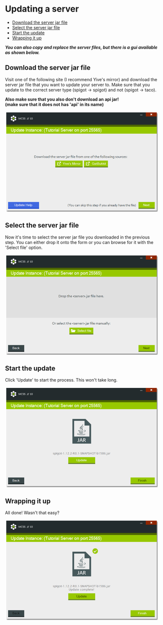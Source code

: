 # Updating a server

*   [Download the server jar file](#download-the-server-jar-file)
*   [Select the server jar file](#select-the-server-jar-file)
*   [Start the update](#start-the-update)
*   [Wrapping it up](#wrapping-it-up)

<a class="anchor" name="download-the-server-jar-file"></a>

***You can also copy and replace the server files, but there is a gui available as shown below.***

## Download the server jar file

Visit one of the following site (I recommend Yive's mirror) and download the server jar file that you want to update your server to. Make sure that you update to the correct server type (spigot -> spigot) and not (spigot -> taco).

**Also make sure that you also don't download an api jar!<br>(make sure that it does not has 'api' in its name)**

![Screenshot of the Update Instance window](../_assets/images/update_server_links.png)

<a class="anchor" name="select-the-server-jar-file"></a>

## Select the server jar file

Now it's time to select the server jar file you downloaded in the previous step. You can either drop it onto the form or you can browse for it with the 'Select file' option.

![Screenshot of the Update Instance window where you can select your server file](../_assets/images/update_server_files.png)

<a class="anchor" name="start-the-update"></a>

## Start the update

Click 'Update' to start the process. This won't take long.

![Screenshot of the Update Instance window with an update button where you can update the selected server file](../_assets/images/update_server_update.png)

<a class="anchor" name="wrapping-it-up"></a>

## Wrapping it up

All done! Wasn't that easy?

![Screenshot of the Update Instance window after successfully updating a server](../_assets/images/update_server_complete.png)